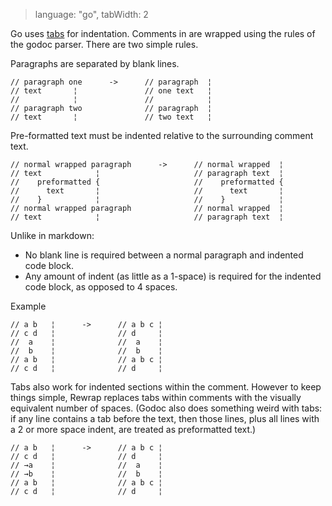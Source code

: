> language: "go", tabWidth: 2

Go uses [tabs](../features/tabs.md) for indentation. Comments in are wrapped using the
rules of the godoc parser. There are two simple rules.

Paragraphs are separated by blank lines.

    // paragraph one      ->      // paragraph  ¦
    // text       ¦               // one text   ¦
    //            ¦               //            ¦
    // paragraph two              // paragraph  ¦
    // text       ¦               // two text   ¦

Pre-formatted text must be indented relative to the surrounding comment text.

    // normal wrapped paragraph      ->      // normal wrapped  ¦
    // text            ¦                     // paragraph text  ¦
    //    preformatted {                     //    preformatted {
    //      text       ¦                     //      text       ¦
    //    }            ¦                     //    }            ¦
    // normal wrapped paragraph              // normal wrapped  ¦
    // text            ¦                     // paragraph text  ¦

Unlike in markdown:
* No blank line is required between a normal paragraph and indented code block.
* Any amount of indent (as little as a 1-space) is required for the indented
  code block, as opposed to 4 spaces.

Example

    // a b   ¦      ->      // a b c ¦
    // c d   ¦              // d     ¦
    //  a    ¦              //  a    ¦
    //  b    ¦              //  b    ¦
    // a b   ¦              // a b c ¦
    // c d   ¦              // d     ¦

Tabs also work for indented sections within the comment. However to keep things simple,
Rewrap replaces tabs within comments with the visually equivalent number of spaces. (Godoc
also does something weird with tabs: if any line contains a tab before the text, then
those lines, plus all lines with a 2 or more space indent, are treated as preformatted
text.)

    // a b   ¦      ->      // a b c ¦
    // c d   ¦              // d     ¦
    // →a    ¦              //  a    ¦
    // →b    ¦              //  b    ¦
    // a b   ¦              // a b c ¦
    // c d   ¦              // d     ¦
